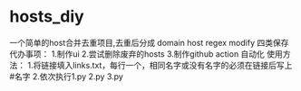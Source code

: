 # hosts_diy
一个简单的host合并去重项目,去重后分成 domain host regex modify 四类保存
代办事项：
1.制作ui
2.尝试删除废弃的hosts
3.制作github action 自动化
使用方法：
1.将链接填入links.txt，每行一个，相同名字或没有名字的必须在链接后写上#名字
2.依次执行1.py 2.py 3.py